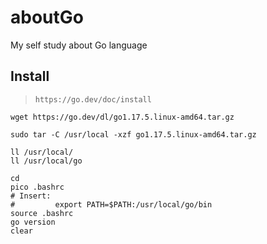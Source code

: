 # aboutGo

My self study about Go language

## Install

> `https://go.dev/doc/install`

```Shell
wget https://go.dev/dl/go1.17.5.linux-amd64.tar.gz

sudo tar -C /usr/local -xzf go1.17.5.linux-amd64.tar.gz

ll /usr/local/
ll /usr/local/go

cd
pico .bashrc 
# Insert:
#         export PATH=$PATH:/usr/local/go/bin
source .bashrc 
go version
clear
```